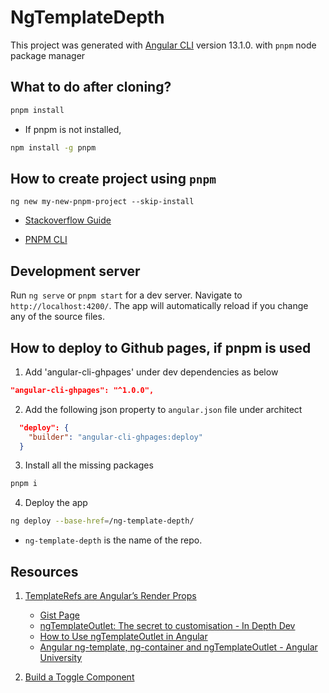 # NgTemplateDepth

This project was generated with [Angular CLI](https://github.com/angular/angular-cli) version 13.1.0. with `pnpm` node package manager

## What to do after cloning?

```bash
pnpm install
```
  - If pnpm is not installed,

```bash
npm install -g pnpm
```

## How to create project using `pnpm`

```
ng new my-new-pnpm-project --skip-install
```

* [Stackoverflow Guide](https://stackoverflow.com/questions/52948906/how-do-i-use-pnpm-in-my-angular-project-to-manage-packages)

* [PNPM CLI](https://pnpm.io/pnpm-cli)

## Development server

Run `ng serve` or `pnpm start` for a dev server. Navigate to `http://localhost:4200/`. The app will automatically reload if you change any of the source files.

## How to deploy to Github pages, if pnpm is used

1. Add 'angular-cli-ghpages' under dev dependencies as below

```json
"angular-cli-ghpages": "^1.0.0",
```
2. Add the following json property to `angular.json` file under architect

```json
  "deploy": {
    "builder": "angular-cli-ghpages:deploy"
  }
```

3. Install all the missing packages

```bash
pnpm i
```

4. Deploy the app

```bash
ng deploy --base-href=/ng-template-depth/
```

* `ng-template-depth` is the name of the repo.

## Resources

1. [TemplateRefs are Angular’s Render Props](https://medium.com/angular-in-depth/templaterefs-are-angulars-render-props-a2b97cbcc362)

    - [Gist Page](https://gist.github.com/isaacplmann/977cba11d25a1402b8de228b18ed02cd)
    - [ngTemplateOutlet: The secret to customisation - In Depth Dev](https://indepth.dev/posts/1405/ngtemplateoutlet)
    - [How to Use ngTemplateOutlet in Angular](https://www.tektutorialshub.com/angular/ngtemplateoutlet-in-angular/)
    - [Angular ng-template, ng-container and ngTemplateOutlet - Angular University](https://blog.angular-university.io/angular-ng-template-ng-container-ngtemplateoutlet/)

2. [Build a Toggle Component](https://medium.com/angular-in-depth/build-a-toggle-component-6e8f44889c2c)

